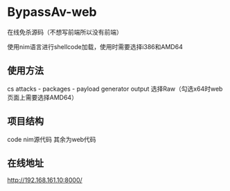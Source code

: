 # BypassAv-web
在线免杀源码（不想写前端所以没有前端）

使用nim语言进行shellcode加载，使用时需要选择i386和AMD64

## 使用方法
cs attacks - packages - payload generator 
output 选择Raw（勾选x64时web页面上需要选择AMD64）

## 项目结构
code nim源代码
其余为web代码

## 在线地址
http://192.168.161.10:8000/
